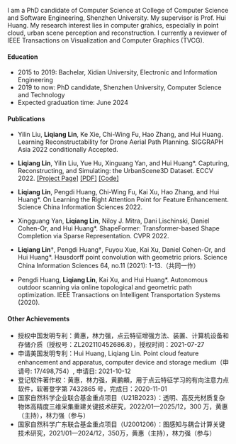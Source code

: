 <!--
### Hi there 👋

**Linxius/Linxius** is a ✨ _special_ ✨ repository because its `README.md` (this file) appears on your GitHub profile.

Here are some ideas to get you started:

- 🔭 I’m currently working on ...
- 🌱 I’m currently learning ...
- 👯 I’m looking to collaborate on ...
- 🤔 I’m looking for help with ...
- 💬 Ask me about ...
- 📫 How to reach me: ...
- 😄 Pronouns: ...
- ⚡ Fun fact: ...
-->


I am a PhD candidate of Computer Science at College of Computer Science and Software Engineering, Shenzhen University. My supervisor is Prof. Hui Huang. My research interest lies in computer grahics, especially in point cloud, urban scene perception and reconstruction. I currently a reviewer of  IEEE Transactions on Visualization and Computer Graphics (TVCG).

#### Education 
- 2015 to 2019: Bachelar, Xidian University, Electronic and Information Engineering
- 2019 to now: PhD candidate, Shenzhen University, Computer Science and Technology
- Expected graduation time: June 2024

#### Publications
- Yilin Liu, **Liqiang Lin**, Ke Xie, Chi-Wing Fu, Hao Zhang, and Hui Huang. 
Learning Reconstructability for Drone Aerial Path Planning. SIGGRAPH Asia 2022 conditionally Accepted.

- **Liqiang Lin**, Yilin Liu, Yue Hu, Xinguang Yan, and Hui Huang*. 
Capturing, Reconstructing, and Simulating: the UrbanScene3D Dataset. ECCV 2022. 
[[Project Page]](https://vcc.tech/UrbanScene3D)
[[PDF]](https://arxiv.org/pdf/2107.04286.pdf)
[[Code]](https://github.com/Linxius/UrbanScene3D)

- **Liqiang Lin**, Pengdi Huang, Chi-Wing Fu, Kai Xu, Hao Zhang, and Hui Huang*. 
On Learning the Right  Attention Point for Feature Enhancement. 
Science China Information Sciences 2022. 

- Xingguang Yan, **Liqiang Lin**, Niloy J. Mitra, Dani Lischinski, Daniel Cohen-Or, and Hui Huang*. 
ShapeFormer: Transformer-based Shape Completion via Sparse Representation. CVPR 2022.

- **Liqiang Lin**†, Pengdi Huang†, Fuyou Xue, Kai Xu, Daniel Cohen-Or, and Hui Huang*. 
Hausdorff point convolution with geometric priors. 
Science China Information Sciences 64, no.11 (2021): 1-13.（共同一作）

- Pengdi Huang, **Liqiang Lin**, Kai Xu, and Hui Huang*. 
Autonomous outdoor scanning via online topological and geometric path optimization. 
IEEE Transactions on Intelligent Transportation Systems (2020).


#### Other Achievements
- 授权中国发明专利：黄惠，林力强，点云特征增强方法、装置、计算机设备和存储介质（授权号：ZL202110452686.8），授权时间：2021-07-27
- 申请美国发明专利：Hui Huang, Liqiang Lin. Point cloud feature enhancement and apparatus, computer device and storage medium（申请号: 17/498,754）, 申请日: 2021-10-12
- 登记软件著作权：黄惠，林力强，黄鹏頔，用于点云特征学习的有向注意力点软件，软著登字第 7432865 号，完成日：2020-11-01
- 国家自然科学企业联合基金重点项目（U21B2023）：透明、高反光材质复杂物体高精度三维采集重建关键技术研究，2022/01—2025/12，300 万，黄惠（主持），林力强（参与）
- 国家自然科学广东联合基金重点项目（U2001206）：图感知与耦合计算关键技术研究，2021/01—2024/12，350万，黄惠（主持），林力强（参与）
